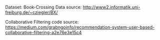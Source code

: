 Dataset: Book-Crossing
Data source: http://www2.informatik.uni-freiburg.de/~cziegler/BX/


Collaborative Filtering code source:
https://medium.com/grabngoinfo/recommendation-system-user-based-collaborative-filtering-a2e76e3e15c4
